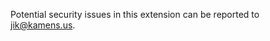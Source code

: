 Potential security issues in this extension can be reported to
[jik@kamens.us](mailto:jik@kamens.us).
